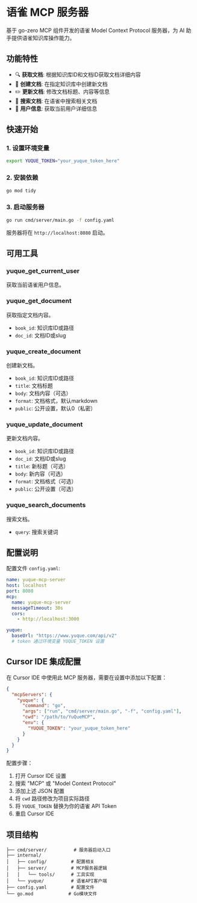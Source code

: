 # 语雀 MCP 服务器

基于 go-zero MCP 组件开发的语雀 Model Context Protocol 服务器，为 AI 助手提供语雀知识库操作能力。

## 功能特性

- 🔍 **获取文档**: 根据知识库ID和文档ID获取文档详细内容
- 📝 **创建文档**: 在指定知识库中创建新文档  
- ✏️ **更新文档**: 修改文档标题、内容等信息
- 🔎 **搜索文档**: 在语雀中搜索相关文档
- 👤 **用户信息**: 获取当前用户详细信息

## 快速开始

### 1. 设置环境变量

```bash
export YUQUE_TOKEN="your_yuque_token_here"
```

### 2. 安装依赖

```bash
go mod tidy
```

### 3. 启动服务器

```bash
go run cmd/server/main.go -f config.yaml
```

服务器将在 `http://localhost:8080` 启动。

## 可用工具

### yuque_get_current_user
获取当前语雀用户信息。

### yuque_get_document
获取指定文档内容。
- `book_id`: 知识库ID或路径
- `doc_id`: 文档ID或slug

### yuque_create_document  
创建新文档。
- `book_id`: 知识库ID或路径
- `title`: 文档标题
- `body`: 文档内容（可选）
- `format`: 文档格式，默认markdown
- `public`: 公开设置，默认0（私密）

### yuque_update_document
更新文档内容。
- `book_id`: 知识库ID或路径  
- `doc_id`: 文档ID或slug
- `title`: 新标题（可选）
- `body`: 新内容（可选）
- `format`: 文档格式（可选）
- `public`: 公开设置（可选）

### yuque_search_documents
搜索文档。
- `query`: 搜索关键词

## 配置说明

配置文件 `config.yaml`:

```yaml
name: yuque-mcp-server
host: localhost
port: 8080
mcp:
  name: yuque-mcp-server
  messageTimeout: 30s
  cors:
    - http://localhost:3000

yuque:
  baseUrl: "https://www.yuque.com/api/v2"
  # token 通过环境变量 YUQUE_TOKEN 设置
```

## Cursor IDE 集成配置

在 Cursor IDE 中使用此 MCP 服务器，需要在设置中添加以下配置：

```json
{
  "mcpServers": {
    "yuque": {
      "command": "go",
      "args": ["run", "cmd/server/main.go", "-f", "config.yaml"],
      "cwd": "/path/to/YuQueMCP",
      "env": {
        "YUQUE_TOKEN": "your_yuque_token_here"
      }
    }
  }
}
```

配置步骤：
1. 打开 Cursor IDE 设置
2. 搜索 "MCP" 或 "Model Context Protocol"
3. 添加上述 JSON 配置
4. 将 `cwd` 路径修改为项目实际路径
5. 将 `YUQUE_TOKEN` 替换为你的语雀 API Token
6. 重启 Cursor IDE

## 项目结构

```
├── cmd/server/          # 服务器启动入口
├── internal/
│   ├── config/         # 配置相关
│   ├── server/         # MCP服务器逻辑
│   │   └── tools/      # 工具实现
│   └── yuque/          # 语雀API客户端
├── config.yaml         # 配置文件
└── go.mod             # Go模块文件
```